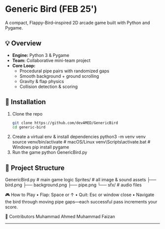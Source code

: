 # Generic Bird (FEB 25')
A compact, Flappy-Bird–inspired 2D arcade game built with Python and Pygame.

## 💡 Overview
- **Engine:** Python 3 & Pygame  
- **Team:** Collaborative mini-team project  
- **Core Loop:**  
  - Procedural pipe pairs with randomized gaps  
  - Smooth background + ground scrolling  
  - Gravity & flap physics  
  - Collision detection & scoring  

## 🚀 Installation
1. Clone the repo  
   ```bash
   git clone https://github.com/devAMED/GenericBird
   cd generic-bird
2. Create a virtual env & install dependencies
python3 -m venv venv
source venv/bin/activate      # macOS/Linux
venv\Scripts\activate.bat     # Windows
pip install pygame
3. Run the game
python GenericBird.py


## 🚀 Project Structure
GenericBird.py      # main game logic
Sprites/            # all image & sound assets
  ├── bird.png
  ├── background.png
  ├── pipe.png
  └── sfx/         # audio files

🎮 How to Play
•	Flap: Space or ↑
•	Quit: Esc or window close
•	Navigate the bird through moving pipe gaps—each successful pass increments your score.


👥 Contributors
Muhammad Ahmed
Muhammad Faizan
- - - - - - - - - - - - - - - - - - - - - - - 